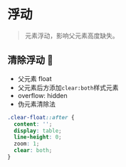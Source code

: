 # 浮动

> 元素浮动，影响父元素高度缺失。

## 清除浮动 🚀

- 父元素 float
- 父元素后方添加`clear:both`样式元素
- overflow: hidden
- 伪元素清除法

```css
.clear-float::after {
  content: '';
  display: table;
  line-height: 0;
  zoom: 1;
  clear: both;
}
```
